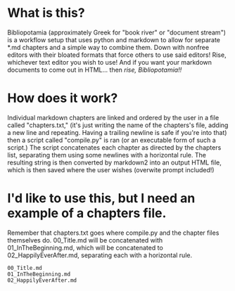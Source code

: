 # What is this?

Bibliopotamia (approximately Greek for "book river" or "document stream") is a workflow setup that uses python and markdown to allow for separate *.md chapters and a simple way to combine them. Down with nonfree editors with their bloated formats that force others to use said editors! Rise, whichever text editor you wish to use! And if you want your markdown documents to come out in HTML... then _rise, Bibliopotamia!!_

# How does it work?

Individual markdown chapters are linked and ordered by the user in a file called "chapters.txt," (it's just writing the name of the chapters's file, adding a new line and repeating. Having a trailing newline is safe if you're into that) then a script called "compile.py" is ran (or an executable form of such a script.) The script concatenates each chapter as directed by the chapters list, separating them using some newlines with a horizontal rule. The resulting string is then converted by markdown2 into an output HTML file, which is then saved where the user wishes (overwite prompt included!)

# I'd like to use this, but I need an example of a chapters file.

Remember that chapters.txt goes where compile.py and the chapter files themselves do.
00_Title.md will be concatenated with 01_InTheBeginning.md, which will be concatenated to 02_HappilyEverAfter.md, separating each with a horizontal rule.
```
00_Title.md
01_InTheBeginning.md
02_HappilyEverAfter.md
```
